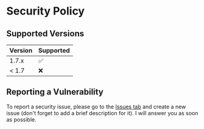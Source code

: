 # Security Policy

## Supported Versions

| Version | Supported          |
| ------- | ------------------ |
| 1.7.x   | :white_check_mark: |
| < 1.7   | :x:                |

## Reporting a Vulnerability

To report a security issue, please go to the [Issues tab](https://github.com/K07H/DecorationsMod/issues) and create a new issue (don't forget to add a brief description for it). I will answer you as soon as possible.
